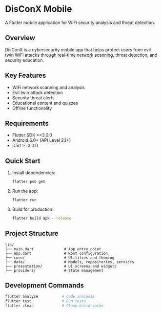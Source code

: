 # DisConX Mobile

A Flutter mobile application for WiFi security analysis and threat detection.

## Overview

DisConX is a cybersecurity mobile app that helps protect users from evil twin WiFi attacks through real-time network scanning, threat detection, and security education.

## Key Features

- WiFi network scanning and analysis
- Evil twin attack detection
- Security threat alerts
- Educational content and quizzes
- Offline functionality

## Requirements

- Flutter SDK >=3.0.0
- Android 6.0+ (API Level 23+)
- Dart >=3.0.0

## Quick Start

1. Install dependencies:
   ```bash
   flutter pub get
   ```

2. Run the app:
   ```bash
   flutter run
   ```

3. Build for production:
   ```bash
   flutter build apk --release
   ```

## Project Structure

```
lib/
├── main.dart              # App entry point
├── app.dart               # Root configuration
├── core/                  # Utilities and theming
├── data/                  # Models, repositories, services
├── presentation/          # UI screens and widgets
└── providers/             # State management
```

## Development Commands

```bash
flutter analyze           # Code analysis
flutter test              # Run tests
flutter clean             # Clean build cache
```